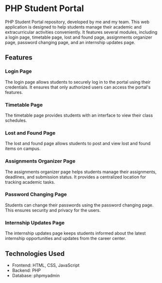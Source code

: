 # PHP Student Portal


PHP Student Portal repository, developed by me and my team. This web application is designed to help students manage their academic and extracurricular activities conveniently. It features several modules, including a login page, timetable page, lost and found page, assignments organizer page, password changing page, and an internship updates page.

## Features

### Login Page

The login page allows students to securely log in to the portal using their credentials. It ensures that only authorized users can access the portal's features.

### Timetable Page

The timetable page provides students with an interface to view their class schedules.

### Lost and Found Page

The lost and found page allows students to post and view lost and found items on campus.

### Assignments Organizer Page

The assignments organizer page helps students manage their assignments, deadlines, and submission status. It provides a centralized location for tracking academic tasks.

### Password Changing Page

Students can change their passwords using the password changing page. This ensures security and privacy for the users.

### Internship Updates Page

The internship updates page keeps students informed about the latest internship opportunities and updates from the career center.

## Technologies Used

- Frontend: HTML, CSS, JavaScript
- Backend: PHP
- Database: phpmyadmin

